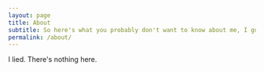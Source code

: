 ```yaml
---
layout: page
title: About
subtitle: So here's what you probably don't want to know about me, I guess.
permalink: /about/
---
```


I lied. There's nothing here.
